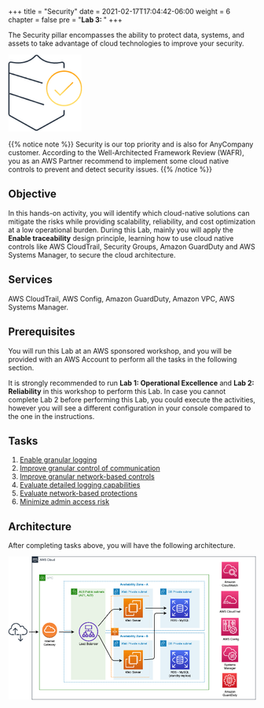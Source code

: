 +++
title = "Security"
date = 2021-02-17T17:04:42-06:00
weight = 6
chapter = false
pre = "<b>Lab 3:  </b>"
+++

The Security pillar encompasses the ability to protect data, systems, and assets to take advantage of cloud technologies to improve your security.

<img src="images/sec.png" alt="drawing" width="150"/>

{{% notice note %}}
Security is our top priority and is also for AnyCompany customer. According to the Well-Architected Framework Review (WAFR), you as an AWS Partner recommend to implement some cloud native controls to prevent and detect security issues.
{{% /notice %}}

## Objective

In this hands-on activity, you will identify which cloud-native solutions can mitigate the risks while providing scalability, reliability, and cost optimization at a low operational burden. During this Lab, mainly you will apply the **Enable traceability** design principle, learning how to use cloud native controls like AWS CloudTrail, Security Groups, Amazon  GuardDuty and AWS Systems Manager, to secure the cloud architecture.

## Services

AWS CloudTrail, AWS Config, Amazon GuardDuty, Amazon VPC, AWS Systems Manager.

## Prerequisites

You will run this Lab at an AWS sponsored workshop, and you will be provided with an AWS Account to perform all the tasks in the following section.

It is strongly recommended to run **Lab 1: Operational Excellence** and **Lab 2: Reliability** in this workshop to perform this Lab. In case you cannot complete Lab 2 before performing this Lab, you could execute the activities, however you will see a different configuration in your console compared to the one in the instructions.

## Tasks

1.	[Enable granular logging](https://main.d2azidedm760yt.amplifyapp.com/work4/task-1/)
1.	[Improve granular control of communication](https://main.d2azidedm760yt.amplifyapp.com/work4/task-2/)
1.	[Improve granular network-based controls](https://main.d2azidedm760yt.amplifyapp.com/work4/task-3/)
1.	[Evaluate detailed logging capabilities](https://main.d2azidedm760yt.amplifyapp.com/work4/task-4/)
1.	[Evaluate network-based protections](https://main.d2azidedm760yt.amplifyapp.com/work4/task-5/)
1.	[Minimize admin access risk](https://main.d2azidedm760yt.amplifyapp.com/work4/task-6/)

## Architecture

After completing tasks above, you will have the following architecture.

<img src="images/Lab3.png" alt="drawing" width="1200"/>